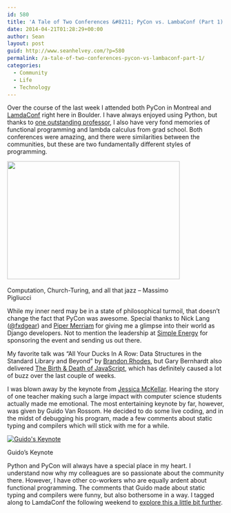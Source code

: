 ```yaml
---
id: 580
title: 'A Tale of Two Conferences &#8211; PyCon vs. LambaConf (Part 1)'
date: 2014-04-21T01:28:29+00:00
author: Sean
layout: post
guid: http://www.seanhelvey.com/?p=580
permalink: /a-tale-of-two-conferences-pycon-vs-lambaconf-part-1/
categories:
  - Community
  - Life
  - Technology
---
```

Over the course of the last week I attended both PyCon in Montreal and <a title="LambdaConf" href="http://www.degoesconsulting.com/lambdaconf/" target="_blank">LamdaConf</a> right here in Boulder. I have always enjoyed using Python, but thanks to <a title="one outstanding professor" href="http://www.coryplock.com/" target="_blank">one outstanding professor</a>, I also have very fond memories of functional programming and lambda calculus from grad school. Both conferences were amazing, and there were similarities between the communities, but these are two fundamentally different styles of programming.

<div style="width: 410px" class="wp-caption aligncenter">
  <a href="http://3.bp.blogspot.com/-O8pU1eLknqg/Uf_2LlOsGWI/AAAAAAAAHoU/COz3NOtX-Q8/s1600/turingmachine.gif"><img src="http://3.bp.blogspot.com/-O8pU1eLknqg/Uf_2LlOsGWI/AAAAAAAAHoU/COz3NOtX-Q8/s1600/turingmachine.gif" alt="" width="400" height="274" /></a>

  <p class="wp-caption-text">
    Computation, Church-Turing, and all that jazz &#8211; Massimo Pigliucci
  </p>
</div>

While my inner nerd may be in a state of philosophical turmoil, that doesn&#8217;t change the fact that PyCon was awesome. Special thanks to Nick Lang (<a title="@fxdgear" href="https://twitter.com/fxdgear" target="_blank">@fxdgear</a>) and <a title="Piper Merriam" href="http://simpleenergy.com/team/piper/" target="_blank">Piper Merriam</a> for giving me a glimpse into their world as Django developers. Not to mention the leadership at <a title="Simple Energy" href="http://simpleenergy.com/" target="_blank">Simple Energy</a> for sponsoring the event and sending us out there.

My favorite talk was &#8220;All Your Ducks In A Row: Data Structures in the Standard Library and Beyond&#8221; by <a title="Brandon Rhodes" href="https://twitter.com/brandon_rhodes" target="_blank">Brandon Rhodes</a><a title="@brandon_rhodes" href="https://twitter.com/brandon_rhodes" target="_blank">,</a> but Gary Bernhardt also delivered <a title="The Birth & Death of JavaScript" href="https://www.destroyallsoftware.com/talks/the-birth-and-death-of-javascript" target="_blank">The Birth & Death of JavaScript</a>, which has definitely caused a lot of buzz over the last couple of weeks.

<p style="text-align: center;">
</p>

I was blown away by the keynote from <a title="Jessica McKellar" href="http://pyvideo.org/video/2684/keynote-jessica-mckellar" target="_blank">Jessica McKellar</a>. Hearing the story of one teacher making such a large impact with computer science students actually made me emotional. The most entertaining keynote by far, however, was given by Guido Van Rossom. He decided to do some live coding, and in the midst of debugging his program, made a few comments about static typing and compilers which will stick with me for a while.

<div id="attachment_587" style="width: 310px" class="wp-caption aligncenter">
  <a href="/assets/images/seanhelvey/2014/04/photo1.jpg"><img class="wp-image-587 size-medium" src="/assets/images/seanhelvey/2014/04/photo1-300x225.jpg" alt="Guido's Keynote" width="300" height="225" srcset="/assets/images/seanhelvey/2014/04/photo1-300x225.jpg 300w, /assets/images/seanhelvey/2014/04/photo1.jpg 640w" sizes="(max-width: 300px) 100vw, 300px" /></a>

  <p class="wp-caption-text">
    Guido&#8217;s Keynote
  </p>
</div>

Python and PyCon will always have a special place in my heart. I understand now why my colleagues are so passionate about the community there. However, I have other co-workers who are equally ardent about functional programming. The comments that Guido made about static typing and compilers were funny, but also bothersome in a way. I tagged along to LamdaConf the following weekend to <a title="explore this a little bit further" href="http://www.seanhelvey.com/?p=596" target="_blank">explore this a little bit further</a>.